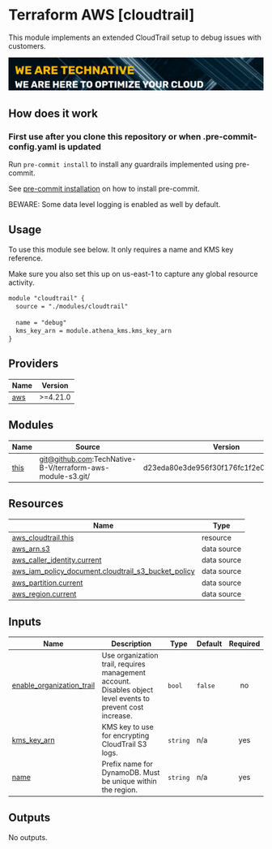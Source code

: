 # Terraform AWS [cloudtrail]

This module implements an extended CloudTrail setup to debug issues with customers.

[![](we-are-technative.png)](https://www.technative.nl)

## How does it work

### First use after you clone this repository or when .pre-commit-config.yaml is updated

Run `pre-commit install` to install any guardrails implemented using pre-commit.

See [pre-commit installation](https://pre-commit.com/#install) on how to install pre-commit.

BEWARE: Some data level logging is enabled as well by default.

## Usage

To use this module see below. It only requires a name and KMS key reference.

Make sure you also set this up on us-east-1 to capture any global resource activity.

```hcl
module "cloudtrail" {
  source = "./modules/cloudtrail"

  name = "debug"
  kms_key_arn = module.athena_kms.kms_key_arn
}
```

<!-- BEGIN_TF_DOCS -->
## Providers

| Name | Version |
|------|---------|
| <a name="provider_aws"></a> [aws](#provider\_aws) | >=4.21.0 |

## Modules

| Name | Source | Version |
|------|--------|---------|
| <a name="module_this"></a> [this](#module\_this) | git@github.com:TechNative-B-V/terraform-aws-module-s3.git/ | d23eda80e3de956f30f176fc1f2e0cdfa3ac3ae8 |

## Resources

| Name | Type |
|------|------|
| [aws_cloudtrail.this](https://registry.terraform.io/providers/hashicorp/aws/latest/docs/resources/cloudtrail) | resource |
| [aws_arn.s3](https://registry.terraform.io/providers/hashicorp/aws/latest/docs/data-sources/arn) | data source |
| [aws_caller_identity.current](https://registry.terraform.io/providers/hashicorp/aws/latest/docs/data-sources/caller_identity) | data source |
| [aws_iam_policy_document.cloudtrail_s3_bucket_policy](https://registry.terraform.io/providers/hashicorp/aws/latest/docs/data-sources/iam_policy_document) | data source |
| [aws_partition.current](https://registry.terraform.io/providers/hashicorp/aws/latest/docs/data-sources/partition) | data source |
| [aws_region.current](https://registry.terraform.io/providers/hashicorp/aws/latest/docs/data-sources/region) | data source |

## Inputs

| Name | Description | Type | Default | Required |
|------|-------------|------|---------|:--------:|
| <a name="input_enable_organization_trail"></a> [enable\_organization\_trail](#input\_enable\_organization\_trail) | Use organization trail, requires management account. Disables object level events to prevent cost increase. | `bool` | `false` | no |
| <a name="input_kms_key_arn"></a> [kms\_key\_arn](#input\_kms\_key\_arn) | KMS key to use for encrypting CloudTrail S3 logs. | `string` | n/a | yes |
| <a name="input_name"></a> [name](#input\_name) | Prefix name for DynamoDB. Must be unique within the region. | `string` | n/a | yes |

## Outputs

No outputs.
<!-- END_TF_DOCS -->
